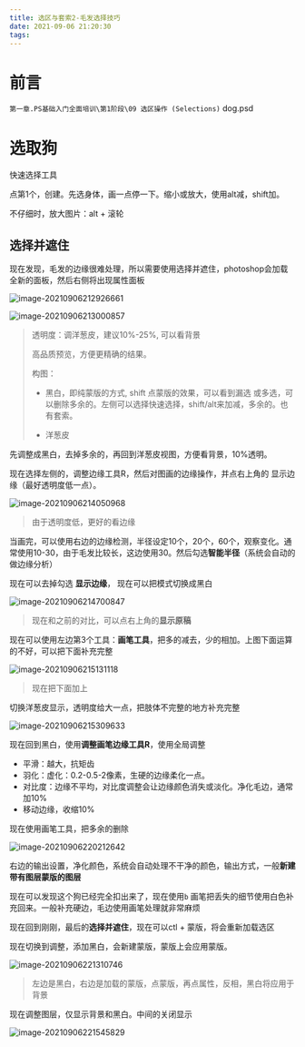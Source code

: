 ```yaml
---
title: 选区与套索2-毛发选择技巧
date: 2021-09-06 21:20:30
tags:
---
```


# 前言

`第一章.PS基础入门全面培训\第1阶段\09 选区操作 (Selections)` dog.psd




<!--more-->
# 选取狗

快速选择工具



点第1个，创建。先选身体，画一点停一下。缩小或放大，使用alt减，shift加。

不仔细时，放大图片：alt + 滚轮



## 选择并遮住

现在发现，毛发的边缘很难处理，所以需要使用选择并遮住，photoshop会加载全新的面板，然后右侧将出现属性面板

![image-20210906212926661](http://myapp.img.mykernel.cn/image-20210906212926661.png)

![image-20210906213000857](http://myapp.img.mykernel.cn/image-20210906213000857.png)

> 透明度：调洋葱皮，建议10%-25%, 可以看背景
>
> 高品质预览，方便更精确的结果。
>
> 构图：
>
> - 黑白，即纯蒙版的方式, shift 点蒙版的效果，可以看到漏选 或多选，可以删除多余的。左侧可以选择快速选择，shift/alt来加减，多余的。也有套索。
>
> - 洋葱皮

先调整成黑白，去掉多余的，再回到洋葱皮视图，方便看背景，10%透明。

现在选择左侧的，调整边缘工具R，然后对图画的边缘操作，并点右上角的 显示边缘（最好透明度低一点）。

![image-20210906214050968](http://myapp.img.mykernel.cn/image-20210906214050968.png)

> 由于透明度低，更好的看边缘

当画完，可以使用右边的边缘检测，半径设定10个，20个，60个，观察变化。通常使用10-30，由于毛发比较长，这边使用30。然后勾选**智能半径**（系统会自动的做边缘分析）

现在可以去掉勾选 **显示边缘**， 现在可以把模式切换成黑白

![image-20210906214700847](http://myapp.img.mykernel.cn/image-20210906214700847.png)

> 现在和之前的对比，可以点右上角的**显示原稿**

现在可以使用左边第3个工具：**画笔工具**，把多的减去，少的相加。上图下面运算的不好，可以把下面补充完整

![image-20210906215131118](http://myapp.img.mykernel.cn/image-20210906215131118.png)

> 现在把下面加上

切换洋葱皮显示，透明度给大一点，把肢体不完整的地方补充完整

![image-20210906215309633](http://myapp.img.mykernel.cn/image-20210906215309633.png)



现在回到黑白，使用**调整画笔边缘工具R**，使用全局调整

- 平滑：越大，抗矩齿	
- 羽化：虚化：0.2-0.5-2像素，生硬的边缘柔化一点。
- 对比度：边缘不平均，对比度调整会让边缘颜色消失或淡化。净化毛边，通常加10%
- 移动边缘，收缩10%

现在使用画笔工具，把多余的删除

![image-20210906220212642](http://myapp.img.mykernel.cn/image-20210906220212642.png)

右边的输出设置，净化颜色，系统会自动处理不干净的颜色，输出方式，一般**新建带有图层蒙版的图层**

现在可以发现这个狗已经完全扣出来了，现在使用`b` 画笔把丢失的细节使用白色补充回来。一般补充硬边，毛边使用画笔处理就非常麻烦

现在回到刚刚，最后的**选择并遮住**，现在可以ctl + 蒙版，将会重新加载选区

现在切换到调整，添加黑白，会新建蒙版，蒙版上会应用蒙版。

![image-20210906221310746](http://myapp.img.mykernel.cn/image-20210906221310746.png)

> 左边是黑白，右边是加载的蒙版，点蒙版，再点属性，反相，黑白将应用于背景

现在调整图层，仅显示背景和黑白。中间的关闭显示

![image-20210906221545829](http://myapp.img.mykernel.cn/image-20210906221545829.png)



